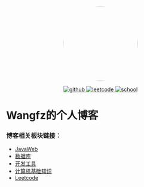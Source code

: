 <p align="center">
	<img src="https://avatars.githubusercontent.com/u/67213673?s…00&u=3b8c23a0ef14ad94e8eaa60925f41fbbbd47f73d&v=4" style="width: 200px; border-radius: 50%">
</p>

<p align="center">
  <a href="https://github.com/WoolleyChrist">
    <img src="https://img.shields.io/badge/github-wangfz-blueviolet.svg" alt="github">
  </a>
  <a href="https://leetcode-cn.com/u/wangfz1112/">
    <img src="https://img.shields.io/badge/leetcode-wangfz-brightgreen.svg" alt="leetcode">
  </a>
  <a href="https://www.uestc.edu.cn/">
    <img src="https://img.shields.io/badge/school-uestc-important.svg" alt="school">
  </a>
</p>

# Wangfz的个人博客

### 博客相关板块链接：

- [JavaWeb](https://github.com/WoolleyChrist/myblog/projects/1)
- [数据库](https://github.com/WoolleyChrist/myblog/projects/2)
- [开发工具](https://github.com/WoolleyChrist/myblog/projects/4)
- [计算机基础知识](https://github.com/WoolleyChrist/myblog/projects/3)
- [Leetcode](https://github.com/WoolleyChrist/myblog/projects/5)